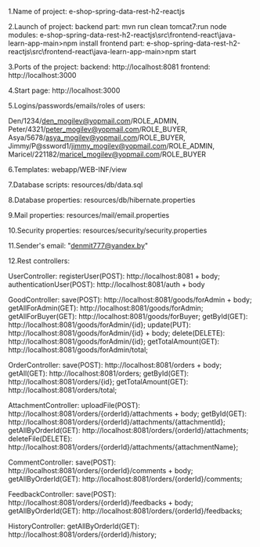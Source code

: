 1.Name of project: e-shop-spring-data-rest-h2-reactjs

2.Launch of project: 
backend part: mvn run clean tomcat7:run
node modules: e-shop-spring-data-rest-h2-reactjs\src\frontend-react\java-learn-app-main>npm install
frontend part: e-shop-spring-data-rest-h2-reactjs\src\frontend-react\java-learn-app-main>npm start

3.Ports of the project:
backend: http://localhost:8081
frontend: http://localhost:3000

4.Start page: http://localhost:3000

5.Logins/passwords/emails/roles of users:

Den/1234/den_mogilev@yopmail.com/ROLE_ADMIN,
Peter/4321/peter_mogilev@yopmail.com/ROLE_BUYER,
Asya/5678/asya_mogilev@yopmail.com/ROLE_BUYER,
Jimmy/P@ssword1/jimmy_mogilev@yopmail.com/ROLE_ADMIN,
Maricel/221182/maricel_mogilev@yopmail.com/ROLE_BUYER

6.Templates: webapp/WEB-INF/view

7.Database scripts: resources/db/data.sql

8.Database properties: resources/db/hibernate.properties

9.Mail properties: resources/mail/email.properties

10.Security properties: resources/security/security.properties

11.Sender's email: "denmit777@yandex.by"

12.Rest controllers:

UserController:
registerUser(POST): http://localhost:8081 + body;
authenticationUser(POST): http://localhost:8081/auth + body

GoodController:
save(POST): http://localhost:8081/goods/forAdmin + body;
getAllForAdmin(GET): http://localhost:8081/goods/forAdmin;
getAllForBuyer(GET): http://localhost:8081/goods/forBuyer;
getById(GET): http://localhost:8081/goods/forAdmin/{id};
update(PUT): http://localhost:8081/goods/forAdmin/{id} + body;
delete(DELETE): http://localhost:8081/goods/forAdmin/{id};
getTotalAmount(GET): http://localhost:8081/goods/forAdmin/total;

OrderController:
save(POST): http://localhost:8081/orders + body;
getAll(GET): http://localhost:8081/orders;
getById(GET): http://localhost:8081/orders/{id};
getTotalAmount(GET): http://localhost:8081/orders/total;

AttachmentController:
uploadFile(POST): http://localhost:8081/orders/{orderId}/attachments + body;
getById(GET): http://localhost:8081/orders/{orderId}/attachments/{attachmentId};
getAllByOrderId(GET): http://localhost:8081/orders/{orderId}/attachments;
deleteFile(DELETE): http://localhost:8081/orders/{orderId}/attachments/{attachmentName};

CommentController:
save(POST): http://localhost:8081/orders/{orderId}/comments + body;
getAllByOrderId(GET): http://localhost:8081/orders/{orderId}/comments;

FeedbackController:
save(POST): http://localhost:8081/orders/{orderId}/feedbacks + body;
getAllByOrderId(GET): http://localhost:8081/orders/{orderId}/feedbacks;

HistoryController:
getAllByOrderId(GET): http://localhost:8081/orders/{orderId}/history;
